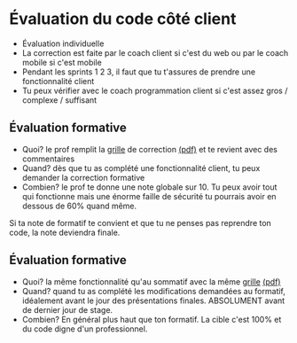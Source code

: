 # Évaluation du code côté client

- Évaluation individuelle
- La correction est faite par le coach client si c'est du web ou par le coach mobile si c'est mobile
- Pendant les sprints 1 2 3, il faut que tu t'assures de prendre une fonctionnalité client
- Tu peux vérifier avec le coach programmation client si c'est assez gros / complexe / suffisant

## Évaluation formative

- Quoi? le prof remplit la [grille](_09-grilles/Grille-Code-Client.xlsx) de correction [(pdf)](_09-grilles/Grille-Code-Client.pdf) et te revient avec des commentaires
- Quand? dès que tu as complété une fonctionnalité client, tu peux demander la correction formative
- Combien? le prof te donne une note globale sur 10. Tu peux avoir tout qui fonctionne mais une énorme faille de sécurité tu pourrais avoir en dessous de 60% quand même.

Si ta note de formatif te convient et que tu ne penses pas reprendre ton code, la note deviendra finale.

## Évaluation formative

- Quoi? la même fonctionnalité qu'au sommatif avec la même [grille](_09-grilles/Grille-Code-Client.xlsx) [(pdf)](_09-grilles/Grille-Code-Client.pdf)
- Quand? quand tu as complété les modifications demandées au formatif, idéalement avant le jour des présentations
finales. ABSOLUMENT avant de dernier jour de stage.
- Combien? En général plus haut que ton formatif. La cible c'est 100% et du code digne d'un professionnel.